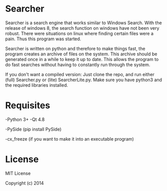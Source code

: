 Searcher
========

Searcher is a search engine that works similar to Windows Search. With the release of windows 8, the search function on
windows have not been very robust. There were situations on linux where finding certain files were a pain. Thus this program
was started.

Searcher is written on python and therefore to make things fast, the program creates an archive of files on the system. This
archive should be generated once in a while to keep it up to date. This allows the program to do fast searches without having to constantly run through the system.


If you don't want a compiled version: Just clone the repo, and run either (full) Searcher.py or (lite) SearcherLite.py. Make sure you have python3 and the required libraries installed.

Requisites
=========
-Python 3+
-Qt 4.8

-PySide (pip install PySide)

-cx_freeze (if you want to make it into an executable program)

License
==========
MIT License 

Copyright (c) 2014



